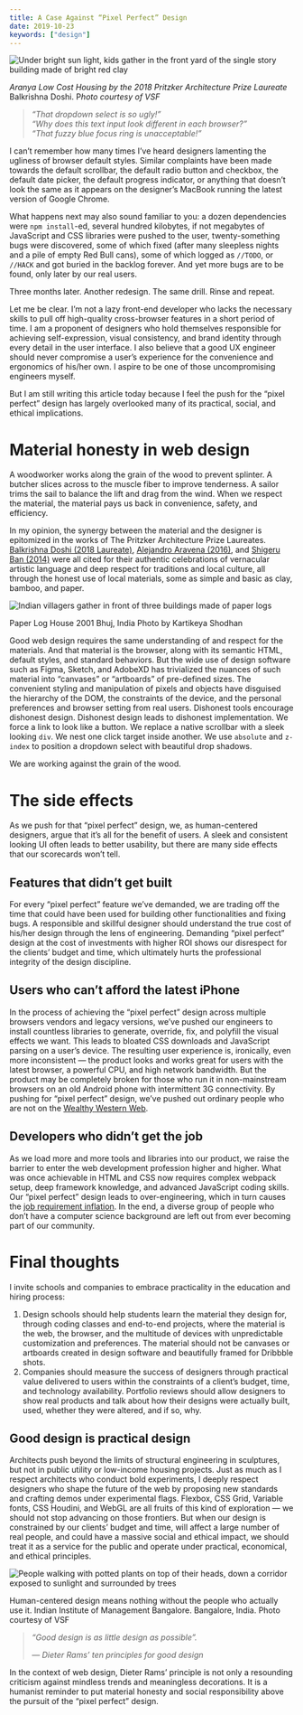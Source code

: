 ```yaml
---
title: A Case Against “Pixel Perfect” Design
date: 2019-10-23
keywords: ["design"]
---
```


![Under bright sun light, kids gather in the front yard of the single story building made of bright red clay](https://miro.medium.com/v2/resize:fit:1000/1*SDGJrRbvlHlbSGCoGBDaFg.jpeg)

_Aranya Low Cost Housing by the 2018 Pritzker Architecture Prize Laureate_ Balkrishna Doshi. P*hoto courtesy of VSF*

> _“That dropdown select is so ugly!”  
> “Why does this text input look different in each browser?”  
> “That fuzzy blue focus ring is unacceptable!”_

I can’t remember how many times I’ve heard designers lamenting the ugliness of browser default styles. Similar complaints have been made towards the default scrollbar, the default radio button and checkbox, the default date picker, the default progress indicator, or anything that doesn’t look the same as it appears on the designer’s MacBook running the latest version of Google Chrome.

What happens next may also sound familiar to you: a dozen dependencies were `npm install`\-ed, several hundred kilobytes, if not megabytes of JavaScript and CSS libraries were pushed to the user, twenty-something bugs were discovered, some of which fixed (after many sleepless nights and a pile of empty Red Bull cans), some of which logged as `//TODO`, or `//HACK` and got buried in the backlog forever. And yet more bugs are to be found, only later by our real users.

Three months later. Another redesign. The same drill. Rinse and repeat.

Let me be clear. I’m not a lazy front-end developer who lacks the necessary skills to pull off high-quality cross-browser features in a short period of time. I am a proponent of designers who hold themselves responsible for achieving self-expression, visual consistency, and brand identity through every detail in the user interface. I also believe that a good UX engineer should never compromise a user’s experience for the convenience and ergonomics of his/her own. I aspire to be one of those uncompromising engineers myself.

But I am still writing this article today because I feel the push for the “pixel perfect” design has largely overlooked many of its practical, social, and ethical implications.

# Material honesty in web design

A woodworker works along the grain of the wood to prevent splinter. A butcher slices across to the muscle fiber to improve tenderness. A sailor trims the sail to balance the lift and drag from the wind. When we respect the material, the material pays us back in convenience, safety, and efficiency.

In my opinion, the synergy between the material and the designer is epitomized in the works of The Pritzker Architecture Prize Laureates. [Balkrishna Doshi (2018 Laureate)](https://www.pritzkerprize.com/laureates/balkrishna-doshi), [Alejandro Aravena (2016)](https://www.pritzkerprize.com/laureates/2016), and [Shigeru Ban (2014)](https://www.pritzkerprize.com/laureates/2014) were all cited for their authentic celebrations of vernacular artistic language and deep respect for traditions and local culture, all through the honest use of local materials, some as simple and basic as clay, bamboo, and paper.

![Indian villagers gather in front of three buildings made of paper logs](https://miro.medium.com/v2/resize:fit:700/1*xVyI7YigSlBDMwCfuctC9Q.jpeg)

Paper Log House 2001 Bhuj, India Photo by Kartikeya Shodhan

Good web design requires the same understanding of and respect for the materials. And that material is the browser, along with its semantic HTML, default styles, and standard behaviors. But the wide use of design software such as Figma, Sketch, and AdobeXD has trivialized the nuances of such material into “canvases” or “artboards” of pre-defined sizes. The convenient styling and manipulation of pixels and objects have disguised the hierarchy of the DOM, the constraints of the device, and the personal preferences and browser setting from real users. Dishonest tools encourage dishonest design. Dishonest design leads to dishonest implementation. We force a link to look like a button. We replace a native scrollbar with a sleek looking `div`. We nest one click target inside another. We use `absolute` and `z-index` to position a dropdown select with beautiful drop shadows.

We are working against the grain of the wood.

# The side effects

As we push for that “pixel perfect” design, we, as human-centered designers, argue that it’s all for the benefit of users. A sleek and consistent looking UI often leads to better usability, but there are many side effects that our scorecards won’t tell.

## Features that didn’t get built

For every “pixel perfect” feature we’ve demanded, we are trading off the time that could have been used for building other functionalities and fixing bugs. A responsible and skillful designer should understand the true cost of his/her design through the lens of engineering. Demanding “pixel perfect” design at the cost of investments with higher ROI shows our disrespect for the clients’ budget and time, which ultimately hurts the professional integrity of the design discipline.

## Users who can’t afford the latest iPhone

In the process of achieving the “pixel perfect” design across multiple browsers vendors and legacy versions, we’ve pushed our engineers to install countless libraries to generate, override, fix, and polyfill the visual effects we want. This leads to bloated CSS downloads and JavaScript parsing on a user’s device. The resulting user experience is, ironically, even more inconsistent — the product looks and works great for users with the latest browser, a powerful CPU, and high network bandwidth. But the product may be completely broken for those who run it in non-mainstream browsers on an old Android phone with intermittent 3G connectivity. By pushing for “pixel perfect” design, we’ve pushed out ordinary people who are not on the [Wealthy Western Web](https://www.smashingmagazine.com/2017/03/world-wide-web-not-wealthy-western-web-part-1/).

## Developers who didn’t get the job

As we load more and more tools and libraries into our product, we raise the barrier to enter the web development profession higher and higher. What was once achievable in HTML and CSS now requires complex webpack setup, deep framework knowledge, and advanced JavaScript coding skills. Our “pixel perfect” design leads to over-engineering, which in turn causes the [job requirement inflation](https://rachelandrew.co.uk/archives/2019/01/30/html-css-and-our-vanishing-industry-entry-points/). In the end, a diverse group of people who don’t have a computer science background are left out from ever becoming part of our community.

# Final thoughts

I invite schools and companies to embrace practicality in the education and hiring process:

1.  Design schools should help students learn the material they design for, through coding classes and end-to-end projects, where the material is the web, the browser, and the multitude of devices with unpredictable customization and preferences. The material should not be canvases or artboards created in design software and beautifully framed for Dribbble shots.
2.  Companies should measure the success of designers through practical value delivered to users within the constraints of a client’s budget, time, and technology availability. Portfolio reviews should allow designers to show real products and talk about how their designs were actually built, used, whether they were altered, and if so, why.

## Good design is practical design

Architects push beyond the limits of structural engineering in sculptures, but not in public utility or low-income housing projects. Just as much as I respect architects who conduct bold experiments, I deeply respect designers who shape the future of the web by proposing new standards and crafting demos under experimental flags. Flexbox, CSS Grid, Variable fonts, CSS Houdini, and WebGL are all fruits of this kind of exploration — we should not stop advancing on those frontiers. But when our design is constrained by our clients’ budget and time, will affect a large number of real people, and could have a massive social and ethical impact, we should treat it as a service for the public and operate under practical, economical, and ethical principles.

![People walking with potted plants on top of their heads, down a corridor exposed to sunlight and surrounded by trees](https://miro.medium.com/v2/resize:fit:700/1*ZEIvdBG0r5HNYkd3HGRjpw.jpeg)

Human-centered design means nothing without the people who actually use it. Indian Institute of Management Bangalore. Bangalore, India. Photo courtesy of VSF

> _“Good design is as little design as possible”._
>
> _— Dieter Rams’ ten principles for good design_

In the context of web design, Dieter Rams’ principle is not only a resounding criticism against mindless trends and meaningless decorations. It is a humanist reminder to put material honesty and social responsibility above the pursuit of the “pixel perfect” design.
